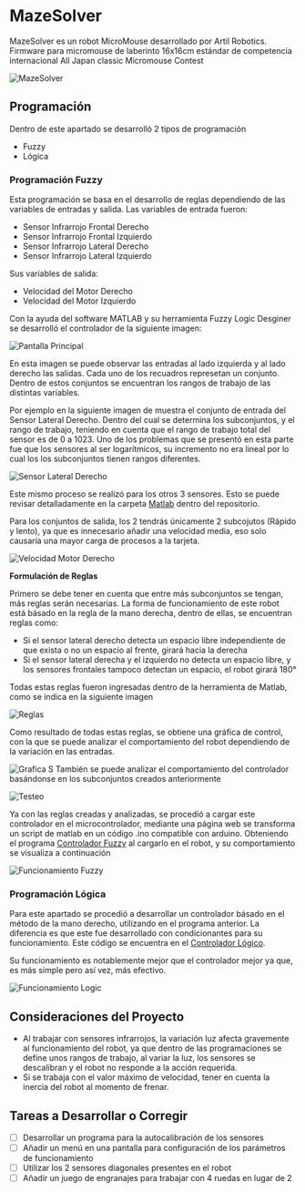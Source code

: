 # MazeSolver
MazeSolver es un robot MicroMouse desarrollado por Artil Robotics. Firmware para micromouse de laberinto 16x16cm estándar de competencia internacional All Japan classic Micromouse Contest

![MazeSolver](https://github.com/ArtilRobotics/MazeSolver/blob/main/image/MazeSolver.png)

## Programación
Dentro de este apartado se desarrolló 2 tipos de programación
- Fuzzy
- Lógica

### Programación Fuzzy
Esta programación se basa en el desarrollo de reglas dependiendo de las variables de entradas y salida.
Las variables de entrada fueron:
- Sensor Infrarrojo Frontal Derecho 
- Sensor Infrarrojo Frontal Izquierdo
- Sensor Infrarrojo Lateral Derecho 
- Sensor Infrarrojo Lateral Izquierdo

Sus variables de salida:
- Velocidad del Motor Derecho
- Velocidad del Motor Izquierdo

Con la ayuda del software MATLAB y su herramienta Fuzzy Logic Desginer se desarrolló el controlador de la siguiente imagen:

![Pantalla Principal](https://github.com/ArtilRobotics/MazeSolver/blob/main/image/Pantalla%20Principal%20Fuzzy%20Logic%20Designer.png)

En esta imagen se puede observar las entradas al lado izquierda y al lado derecho las salidas. Cada uno de los recuadros represetan un conjunto. Dentro de estos conjuntos se encuentran los rangos de trabajo de las distintas variables.

Por ejemplo en la siguiente imagen de muestra el conjunto de entrada del Sensor Lateral Derecho. Dentro del cual se determina los subconjuntos, y el rango de trabajo, teniendo en cuenta que el rango de trabajo total del sensor es de 0 a 1023. Uno de los problemas que se presentó en esta parte fue que los sensores al ser logarítmicos, su incremento no era lineal por lo cual los los subconjuntos tienen rangos diferentes.

![Sensor Lateral Derecho](https://github.com/ArtilRobotics/MazeSolver/blob/main/image/Conjunto%20Sensor%20Lateral%20Derecho.png)

Este mismo proceso se realizó para los otros 3 sensores. Esto se puede revisar detalladamente en la carpeta [Matlab](https://github.com/ArtilRobotics/MazeSolver/tree/main/Matlab/Intento%2029) dentro del repositorio.

Para los conjuntos de salida, los 2 tendrás únicamente 2 subcojutos (Rápido y lento), ya que es innecesario añadir una velocidad media, eso solo causaría una mayor carga de procesos a la tarjeta.

![Velocidad Motor Derecho](https://github.com/ArtilRobotics/MazeSolver/blob/main/image/Velocidad%20Motor%20Derecho.png)

**Formulación de Reglas**

Primero se debe tener en cuenta que entre más subconjuntos se tengan, más reglas serán necesarias. La forma de funcionamiento de este robot está básado en la regla de la mano derecha, dentro de ellas, se encuentran reglas como:
- Si el sensor lateral derecho detecta un espacio libre independiente de que exista o no un espacio al frente, girará hacia la derecha
- Si el sensor lateral derecha y el izquierdo no detecta un espacio libre, y los sensores frontales tampoco detectan un espacio, el robot girará 180°

Todas estas reglas fueron ingresadas dentro de la herramienta de Matlab, como se indica en la siguiente imagen

![Reglas](https://github.com/ArtilRobotics/MazeSolver/blob/main/image/Reglas.png)

Como resultado de todas estas reglas, se obtiene una gráfica de control, con la que se puede analizar el comportamiento del robot dependiendo de la variación en las entradas.

![Grafica](https://github.com/ArtilRobotics/MazeSolver/blob/main/image/Gráfica%20Resultante%20Reglas.png)
S
También se puede analizar el comportamiento del controlador basándonse en los subconjuntos creados anteriormente

![Testeo](https://github.com/ArtilRobotics/MazeSolver/blob/main/image/Testeo%20de%20Subcojuntos.png)

Ya con las reglas creadas y analizadas, se procedió a cargar este controlador en el microcontrolador, mediante una página web se transforma un script de matlab en un código .ino compatible con arduino. Obteniendo el programa [Controlador Fuzzy](https://github.com/ArtilRobotics/MazeSolver/blob/main/src/fuzzy.cpp) al cargarlo en el robot, y su comportamiento se visualiza a continuación

![Funcionamiento Fuzzy](https://github.com/ArtilRobotics/MazeSolver/blob/main/image/Funcionamiento%20Control%20Fuzzy.gif)

### Programación Lógica
Para este apartado se procedió a desarrollar un controlador básado en el método de la mano derecho, utilizando en el programa anterior. La diferencia es que este fue desarrollado con condicionantes para su funcionamiento. Este código se encuentra en el [Controlador Lógico](https://github.com/ArtilRobotics/MazeSolver/blob/main/src/Logic.cpp).

Su funcionamiento es notablemente mejor que el controlador mejor ya que, es más simple pero así vez, más efectivo.

![Funcionamiento Logic](https://github.com/ArtilRobotics/MazeSolver/blob/main/image/Funcionamiento%20Control%20Lógico.gif)

## Consideraciones del Proyecto
- Al trabajar con sensores infrarrojos, la variación luz afecta gravemente al funcionamiento del robot, ya que dentro de las programaciones se define unos rangos de trabajo, al variar la luz, los sensores se descalibran y el robot no responde a la acción requerida.
- Si se trabaja con el valor máximo de velocidad, tener en cuenta la inercia del robot al momento de frenar.

## Tareas a Desarrollar o Corregir
- [ ] Desarrollar un programa para la autocalibración de los sensores
- [ ] Añadir un menú en una pantalla para configuración de los parámetros de funcionamiento
- [ ] Utilizar los 2 sensores diagonales presentes en el robot
- [ ] Añadir un juego de engranajes para trabajar con 4 ruedas en lugar de 2